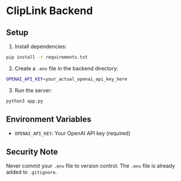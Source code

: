 # ClipLink Backend

## Setup

1. Install dependencies:
```bash
pip install -r requirements.txt
```

2. Create a `.env` file in the backend directory:
```bash
OPENAI_API_KEY=your_actual_openai_api_key_here
```

3. Run the server:
```bash
python3 app.py
```

## Environment Variables

- `OPENAI_API_KEY`: Your OpenAI API key (required)

## Security Note

Never commit your `.env` file to version control. The `.env` file is already added to `.gitignore`.
